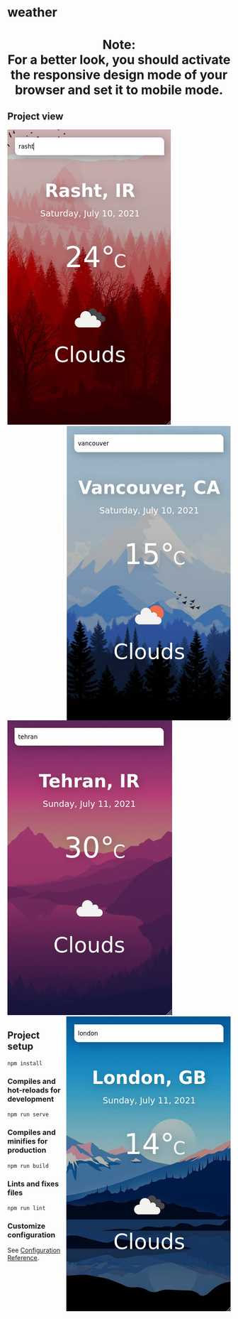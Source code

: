 # weather

<h1 align="center">Note:<br/> For a better look, you should activate the responsive design mode of your browser and set it to mobile mode.</h1>

## Project view

<div>
<img src="warm.jpg" alt="warm">
<img src="cold.jpg" align="right" alt="cold">
</div>

<div>
<img src="warm-night.jpg" alt="warm-night">
<img src="cold-night.jpg" align="right" alt="cold-night">
</div>

## Project setup
```
npm install
```

### Compiles and hot-reloads for development
```
npm run serve
```

### Compiles and minifies for production
```
npm run build
```

### Lints and fixes files
```
npm run lint
```

### Customize configuration
See [Configuration Reference](https://cli.vuejs.org/config/).
